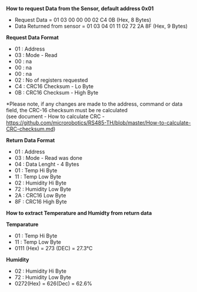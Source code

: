 **How to request Data from the Sensor, default address 0x01** 

- Request Data = 01 03 00 00 00 02 C4 0B (Hex, 8 Bytes)
- Data Returned from sensor = 01 03 04 01 11 02 72 2A 8F (Hex, 9 Bytes)

**Request Data Format**
- 01 : Address
- 03 : Mode - Read 
- 00 : na
- 00 : na
- 00 : na
- 02 : No of registers requested 
- C4 : CRC16 Checksum - Lo Byte 
- 0B : CRC16 Checksum - High Byte

*Please note, if any changes are made to the address, command or data field, the CRC-16 checksum must be re calculated  
(see document - How to calculate CRC - https://github.com/microrobotics/RS485-TH/blob/master/How-to-calculate-CRC-checksum.md)

**Return Data Format**
- 01 : Address
- 03 : Mode - Read was done
- 04 : Data Lenght - 4 Bytes
- 01 : Temp Hi Byte
- 11 : Temp Low Byte
- 02 : Humidity Hi Byte
- 72 : Humidity Low Byte
- 2A : CRC16 Low Byte
- 8F : CRC16 High Byte

**How to extract Temperature and Humidty from return data**

**Temparature**

- 01 : Temp Hi Byte
- 11 : Temp Low Byte
- 0111 (Hex) = 273 (DEC) = 27.3°C 

**Humidity**

- 02 : Humidity Hi Byte
- 72 : Humidity Low Byte
- 0272(Hex) = 626(Dec) = 62.6% 



